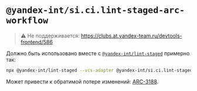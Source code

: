 # `@yandex-int/si.ci.lint-staged-arc-workflow`

> ⚠️ Не поддерживается: https://clubs.at.yandex-team.ru/devtools-frontend/586

Должно быть использовано вместе с [`@yandex-int/lint-staged`](https://gitlab.yandex-team.ru/search-interfaces/lint-staged) примерно так:

```bash
npx @yandex-int/lint-staged --vcs-adapter @yandex-int/si.ci.lint-staged-arc-workflow
```

Может привести к обратимой потере изменений: [ARC-3188](https://st.yandex-team.ru/ARC-3188).
